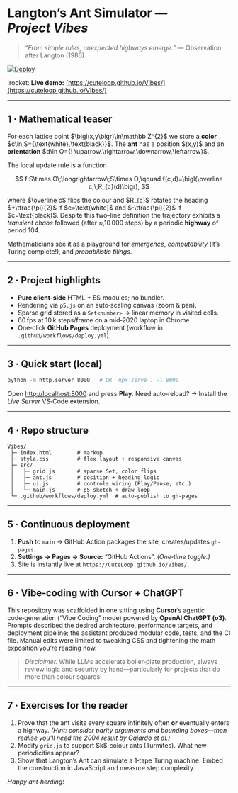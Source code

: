 # Langton’s Ant Simulator — *Project Vibes*

> *“From simple rules, unexpected highways emerge.”* — Observation after Langton (1986)

[![Deploy](https://github.com/CuteLoop/Vibes/actions/workflows/deploy.yml/badge.svg)](https://github.com/CuteLoop/Vibes/actions/workflows/deploy.yml)

\:rocket: **Live demo:** [https://cuteloop.github.io/Vibes/](https://cuteloop.github.io/Vibes/)

---

## 1 · Mathematical teaser

For each lattice point \$\bigl(x,y\bigr)\in\mathbb Z^{2}\$ we store a **color** \$c\in S={\text{white},\text{black}}\$.
The **ant** has a position \$(x,y)\$ and an **orientation** \$d\in O={!
\uparrow,\rightarrow,\downarrow,\leftarrow}\$.

The local update rule is a function

$$
  f:S\times O\;\longrightarrow\;S\times O,\qquad
  f(c,d)=\bigl(\overline c,\;R_{c}(d)\bigr),
$$

where \$\overline c\$ flips the colour and \$R\_{c}\$ rotates the heading \$+\tfrac{\pi}{2}\$ if \$c=\text{white}\$ and \$-\tfrac{\pi}{2}\$ if \$c=\text{black}\$.
Despite this two–line definition the trajectory exhibits a *transient chaos* followed (after ≈,10 000 steps) by a periodic **highway** of period 104.

Mathematicians see it as a playground for *emergence*, *computability* (it’s Turing complete!), and *probabilistic tilings*.

---

## 2 · Project highlights

* **Pure client‑side** HTML + ES‑modules; no bundler.
* Rendering via `p5.js` on an auto‑scaling canvas (zoom & pan).
* Sparse grid stored as a `Set<number>` → linear memory in visited cells.
* 60 fps at 10 k steps/frame on a mid‑2020 laptop in Chrome.
* One‑click **GitHub Pages** deployment (workflow in `.github/workflows/deploy.yml`).

---

## 3 · Quick start (local)

```bash
python -m http.server 8000   # OR  npx serve . -l 8000
```

Open [http://localhost:8000](http://localhost:8000) and press **Play**.
Need auto‑reload? → Install the *Live Server* VS‑Code extension.

---

## 4 · Repo structure

```
Vibes/
 ├─ index.html        # markup
 ├─ style.css         # flex layout + responsive canvas
 ├─ src/
 │   ├─ grid.js       # sparse Set, color flips
 │   ├─ ant.js        # position + heading logic
 │   ├─ ui.js         # controls wiring (Play/Pause, etc.)
 │   └─ main.js       # p5 sketch + draw loop
 └─ .github/workflows/deploy.yml  # auto‑publish to gh‑pages
```

---

## 5 · Continuous deployment

1. **Push** to `main` → GitHub Action packages the site, creates/updates `gh-pages`.
2. **Settings → Pages → Source:** “GitHub Actions”.  *(One‑time toggle.)*
3. Site is instantly live at `https://CuteLoop.github.io/Vibes/`.

---

## 6 · Vibe‑coding with Cursor + ChatGPT

This repository was scaffolded in one sitting using **Cursor**’s agentic code‑generation (“Vibe Coding” mode) powered by **OpenAI ChatGPT (o3)**.  Prompts described the desired architecture, performance targets, and deployment pipeline; the assistant produced modular code, tests, and the CI file.  Manual edits were limited to tweaking CSS and tightening the math exposition you’re reading now.

> *Disclaimer.*  While LLMs accelerate boiler‑plate production, always review logic and security by hand—particularly for projects that do more than colour squares!

---

## 7 · Exercises for the reader

1. Prove that the ant visits every square infinitely often **or** eventually enters a highway.  *(Hint: consider parity arguments and bounding boxes—then realise you’ll need the 2004 result by Gajardo et al.)*
2. Modify `grid.js` to support \$k\$‑colour ants (Turmites). What new periodicities appear?
3. Show that Langton’s Ant can simulate a 1‑tape Turing machine. Embed the construction in JavaScript and measure step complexity.

*Happy ant‑herding!*
